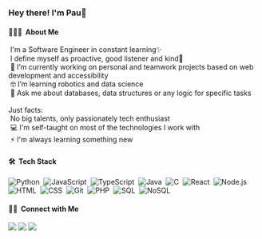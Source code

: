 <h3>Hey there! I'm Pau👋</h3>

#### 👨🏻‍💻 &nbsp;About Me

 &nbsp;I'm a Software Engineer in constant learning✨\
 &nbsp;I define myself as proactive, good listener and kind💖\
 &nbsp;🔭 I’m currently working on personal and teamwork projects based on web development and accessibility\
 &nbsp;🤓 I’m learning robotics and data science\
 &nbsp;💬 Ask me about databases, data structures or any logic for specific tasks\
 &nbsp; \
 Just facts: \
 &nbsp;No big talents, only passionately tech enthusiast \
 &nbsp;💻 I'm self-taught on most of the technologies I work with \
 &nbsp;⚡ I'm always learning something new

#### 🛠 &nbsp;Tech Stack

![Python](https://img.shields.io/badge/-Python-05122A?style=flat&logo=python)&nbsp;
![JavaScript](https://img.shields.io/badge/-JavaScript-05122A?style=flat&logo=javascript)&nbsp;
![TypeScript](https://img.shields.io/badge/-TypeScript-05122A?style=flat&logo=typescript)&nbsp;
![Java](https://img.shields.io/badge/-Java-05122A?style=flat&logo=Java&logoColor=FFA518)&nbsp;
![C](https://img.shields.io/badge/-C-05122A?style=flat&logo=C&logoColor=A8B9CC)&nbsp;
![React](https://img.shields.io/badge/-React-05122A?style=flat&logo=react)&nbsp;
![Node.js](https://img.shields.io/badge/-Node.js-05122A?style=flat&logo=node.js)&nbsp;
![HTML](https://img.shields.io/badge/-HTML-05122A?style=flat&logo=HTML5)&nbsp;
![CSS](https://img.shields.io/badge/-CSS-05122A?style=flat&logo=CSS3&logoColor=1572B6)&nbsp;
![Git](https://img.shields.io/badge/-Git-05122A?style=flat&logo=git)&nbsp;
![PHP](https://img.shields.io/badge/-PHP-05122A?style=flat&logo=PHP)&nbsp;
![SQL](https://img.shields.io/badge/-SQL-05122A?style=flat&logo=SQL)&nbsp;
![NoSQL](https://img.shields.io/badge/-NoSQL-05122A?style=flat&logo=NoSQL)&nbsp;


#### 🤝🏻 &nbsp;Connect with Me

<p>
<a href="https://linkedin.com/in/paulinaeb"><img src="https://img.shields.io/badge/-Paulina%20Espejo-0077B5?style=flat&logo=Linkedin&logoColor=white"/></a>
<a href="mailto:pdespejo18@gmail.com"><img src="https://img.shields.io/badge/-pdespejo18@gmail.com-D14836?style=flat&logo=Gmail&logoColor=white"/></a>
<a href="https://instagram.com/paulinaeb_"><img src="https://img.shields.io/badge/-@paulinaeb-E4405F?style=flat&logo=Instagram&logoColor=white"/></a>
</p>
